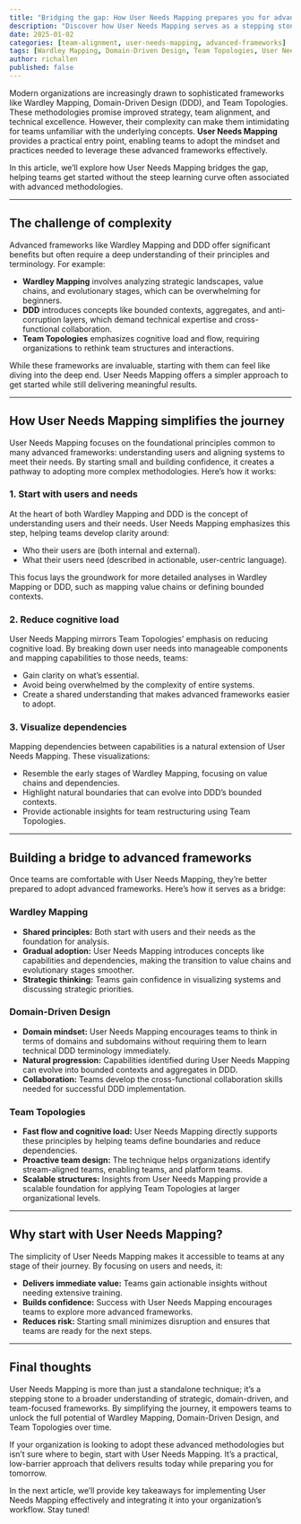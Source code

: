 ```yaml
---
title: "Bridging the gap: How User Needs Mapping prepares you for advanced frameworks"
description: "Discover how User Needs Mapping serves as a stepping stone to Wardley Mapping, Domain-Driven Design, and Team Topologies."
date: 2025-01-02
categories: [team-alignment, user-needs-mapping, advanced-frameworks]
tags: [Wardley Mapping, Domain-Driven Design, Team Topologies, User Needs Mapping, organizational design]
author: richallen
published: false
---
```


Modern organizations are increasingly drawn to sophisticated frameworks like Wardley Mapping, Domain-Driven Design (DDD), and Team Topologies. These methodologies promise improved strategy, team alignment, and technical excellence. However, their complexity can make them intimidating for teams unfamiliar with the underlying concepts. **User Needs Mapping** provides a practical entry point, enabling teams to adopt the mindset and practices needed to leverage these advanced frameworks effectively.

In this article, we’ll explore how User Needs Mapping bridges the gap, helping teams get started without the steep learning curve often associated with advanced methodologies.

---

## The challenge of complexity

Advanced frameworks like Wardley Mapping and DDD offer significant benefits but often require a deep understanding of their principles and terminology. For example:

- **Wardley Mapping** involves analyzing strategic landscapes, value chains, and evolutionary stages, which can be overwhelming for beginners.
- **DDD** introduces concepts like bounded contexts, aggregates, and anti-corruption layers, which demand technical expertise and cross-functional collaboration.
- **Team Topologies** emphasizes cognitive load and flow, requiring organizations to rethink team structures and interactions.

While these frameworks are invaluable, starting with them can feel like diving into the deep end. User Needs Mapping offers a simpler approach to get started while still delivering meaningful results.

---

## How User Needs Mapping simplifies the journey

User Needs Mapping focuses on the foundational principles common to many advanced frameworks: understanding users and aligning systems to meet their needs. By starting small and building confidence, it creates a pathway to adopting more complex methodologies. Here’s how it works:

### 1. Start with users and needs

At the heart of both Wardley Mapping and DDD is the concept of understanding users and their needs. User Needs Mapping emphasizes this step, helping teams develop clarity around:

- Who their users are (both internal and external).
- What their users need (described in actionable, user-centric language).

This focus lays the groundwork for more detailed analyses in Wardley Mapping or DDD, such as mapping value chains or defining bounded contexts.

### 2. Reduce cognitive load

User Needs Mapping mirrors Team Topologies’ emphasis on reducing cognitive load. By breaking down user needs into manageable components and mapping capabilities to those needs, teams:

- Gain clarity on what’s essential.
- Avoid being overwhelmed by the complexity of entire systems.
- Create a shared understanding that makes advanced frameworks easier to adopt.

### 3. Visualize dependencies

Mapping dependencies between capabilities is a natural extension of User Needs Mapping. These visualizations:

- Resemble the early stages of Wardley Mapping, focusing on value chains and dependencies.
- Highlight natural boundaries that can evolve into DDD’s bounded contexts.
- Provide actionable insights for team restructuring using Team Topologies.

---

## Building a bridge to advanced frameworks

Once teams are comfortable with User Needs Mapping, they’re better prepared to adopt advanced frameworks. Here’s how it serves as a bridge:

### Wardley Mapping

- **Shared principles:** Both start with users and their needs as the foundation for analysis.
- **Gradual adoption:** User Needs Mapping introduces concepts like capabilities and dependencies, making the transition to value chains and evolutionary stages smoother.
- **Strategic thinking:** Teams gain confidence in visualizing systems and discussing strategic priorities.

### Domain-Driven Design

- **Domain mindset:** User Needs Mapping encourages teams to think in terms of domains and subdomains without requiring them to learn technical DDD terminology immediately.
- **Natural progression:** Capabilities identified during User Needs Mapping can evolve into bounded contexts and aggregates in DDD.
- **Collaboration:** Teams develop the cross-functional collaboration skills needed for successful DDD implementation.

### Team Topologies

- **Fast flow and cognitive load:** User Needs Mapping directly supports these principles by helping teams define boundaries and reduce dependencies.
- **Proactive team design:** The technique helps organizations identify stream-aligned teams, enabling teams, and platform teams.
- **Scalable structures:** Insights from User Needs Mapping provide a scalable foundation for applying Team Topologies at larger organizational levels.

---

## Why start with User Needs Mapping?

The simplicity of User Needs Mapping makes it accessible to teams at any stage of their journey. By focusing on users and needs, it:

- **Delivers immediate value:** Teams gain actionable insights without needing extensive training.
- **Builds confidence:** Success with User Needs Mapping encourages teams to explore more advanced frameworks.
- **Reduces risk:** Starting small minimizes disruption and ensures that teams are ready for the next steps.

---

## Final thoughts

User Needs Mapping is more than just a standalone technique; it’s a stepping stone to a broader understanding of strategic, domain-driven, and team-focused frameworks. By simplifying the journey, it empowers teams to unlock the full potential of Wardley Mapping, Domain-Driven Design, and Team Topologies over time.

If your organization is looking to adopt these advanced methodologies but isn’t sure where to begin, start with User Needs Mapping. It’s a practical, low-barrier approach that delivers results today while preparing you for tomorrow.

In the next article, we’ll provide key takeaways for implementing User Needs Mapping effectively and integrating it into your organization’s workflow. Stay tuned!
